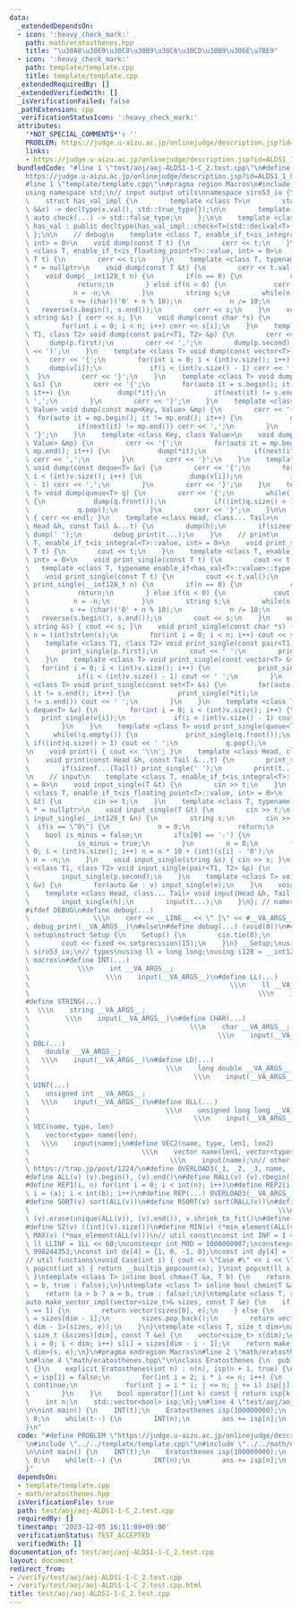 ```yaml
---
data:
  _extendedDependsOn:
  - icon: ':heavy_check_mark:'
    path: math/eratosthenes.hpp
    title: "\u30A8\u30E9\u30C8\u30B9\u30C6\u30CD\u30B9\u306E\u7BE9"
  - icon: ':heavy_check_mark:'
    path: template/template.cpp
    title: template/template.cpp
  _extendedRequiredBy: []
  _extendedVerifiedWith: []
  _isVerificationFailed: false
  _pathExtension: cpp
  _verificationStatusIcon: ':heavy_check_mark:'
  attributes:
    '*NOT_SPECIAL_COMMENTS*': ''
    PROBLEM: https://judge.u-aizu.ac.jp/onlinejudge/description.jsp?id=ALDS1_1_C&lang=jp
    links:
    - https://judge.u-aizu.ac.jp/onlinejudge/description.jsp?id=ALDS1_1_C&lang=jp
  bundledCode: "#line 1 \"test/aoj/aoj-ALDS1-1-C_2.test.cpp\"\n#define PROBLEM \"\
    https://judge.u-aizu.ac.jp/onlinejudge/description.jsp?id=ALDS1_1_C&lang=jp\"\n\
    #line 1 \"template/template.cpp\"\n#pragma region Macros\n#include <bits/stdc++.h>\n\
    using namespace std;\n// input output utils\nnamespace siro53_io {\n    // https://maspypy.github.io/library/other/io_old.hpp\n\
    \    struct has_val_impl {\n        template <class T>\n        static auto check(T\
    \ &&x) -> decltype(x.val(), std::true_type{});\n\n        template <class T> static\
    \ auto check(...) -> std::false_type;\n    };\n\n    template <class T>\n    class\
    \ has_val : public decltype(has_val_impl::check<T>(std::declval<T>())) {\n   \
    \ };\n\n    // debug\n    template <class T, enable_if_t<is_integral<T>::value,\
    \ int> = 0>\n    void dump(const T t) {\n        cerr << t;\n    }\n    template\
    \ <class T, enable_if_t<is_floating_point<T>::value, int> = 0>\n    void dump(const\
    \ T t) {\n        cerr << t;\n    }\n    template <class T, typename enable_if<has_val<T>::value>::type\
    \ * = nullptr>\n    void dump(const T &t) {\n        cerr << t.val();\n    }\n\
    \    void dump(__int128_t n) {\n        if(n == 0) {\n            cerr << '0';\n\
    \            return;\n        } else if(n < 0) {\n            cerr << '-';\n \
    \           n = -n;\n        }\n        string s;\n        while(n > 0) {\n  \
    \          s += (char)('0' + n % 10);\n            n /= 10;\n        }\n     \
    \   reverse(s.begin(), s.end());\n        cerr << s;\n    }\n    void dump(const\
    \ string &s) { cerr << s; }\n    void dump(const char *s) {\n        int n = (int)strlen(s);\n\
    \        for(int i = 0; i < n; i++) cerr << s[i];\n    }\n    template <class\
    \ T1, class T2> void dump(const pair<T1, T2> &p) {\n        cerr << '(';\n   \
    \     dump(p.first);\n        cerr << ',';\n        dump(p.second);\n        cerr\
    \ << ')';\n    }\n    template <class T> void dump(const vector<T> &v) {\n   \
    \     cerr << '{';\n        for(int i = 0; i < (int)v.size(); i++) {\n       \
    \     dump(v[i]);\n            if(i < (int)v.size() - 1) cerr << ',';\n      \
    \  }\n        cerr << '}';\n    }\n    template <class T> void dump(const set<T>\
    \ &s) {\n        cerr << '{';\n        for(auto it = s.begin(); it != s.end();\
    \ it++) {\n            dump(*it);\n            if(next(it) != s.end()) cerr <<\
    \ ',';\n        }\n        cerr << '}';\n    }\n    template <class Key, class\
    \ Value> void dump(const map<Key, Value> &mp) {\n        cerr << '{';\n      \
    \  for(auto it = mp.begin(); it != mp.end(); it++) {\n            dump(*it);\n\
    \            if(next(it) != mp.end()) cerr << ',';\n        }\n        cerr <<\
    \ '}';\n    }\n    template <class Key, class Value>\n    void dump(const unordered_map<Key,\
    \ Value> &mp) {\n        cerr << '{';\n        for(auto it = mp.begin(); it !=\
    \ mp.end(); it++) {\n            dump(*it);\n            if(next(it) != mp.end())\
    \ cerr << ',';\n        }\n        cerr << '}';\n    }\n    template <class T>\
    \ void dump(const deque<T> &v) {\n        cerr << '{';\n        for(int i = 0;\
    \ i < (int)v.size(); i++) {\n            dump(v[i]);\n            if(i < (int)v.size()\
    \ - 1) cerr << ',';\n        }\n        cerr << '}';\n    }\n    template <class\
    \ T> void dump(queue<T> q) {\n        cerr << '{';\n        while(!q.empty())\
    \ {\n            dump(q.front());\n            if((int)q.size() > 1) cerr << ',';\n\
    \            q.pop();\n        }\n        cerr << '}';\n    }\n\n    void debug_print()\
    \ { cerr << endl; }\n    template <class Head, class... Tail>\n    void debug_print(const\
    \ Head &h, const Tail &...t) {\n        dump(h);\n        if(sizeof...(Tail))\
    \ dump(' ');\n        debug_print(t...);\n    }\n    // print\n    template <class\
    \ T, enable_if_t<is_integral<T>::value, int> = 0>\n    void print_single(const\
    \ T t) {\n        cout << t;\n    }\n    template <class T, enable_if_t<is_floating_point<T>::value,\
    \ int> = 0>\n    void print_single(const T t) {\n        cout << t;\n    }\n \
    \   template <class T, typename enable_if<has_val<T>::value>::type * = nullptr>\n\
    \    void print_single(const T t) {\n        cout << t.val();\n    }\n    void\
    \ print_single(__int128_t n) {\n        if(n == 0) {\n            cout << '0';\n\
    \            return;\n        } else if(n < 0) {\n            cout << '-';\n \
    \           n = -n;\n        }\n        string s;\n        while(n > 0) {\n  \
    \          s += (char)('0' + n % 10);\n            n /= 10;\n        }\n     \
    \   reverse(s.begin(), s.end());\n        cout << s;\n    }\n    void print_single(const\
    \ string &s) { cout << s; }\n    void print_single(const char *s) {\n        int\
    \ n = (int)strlen(s);\n        for(int i = 0; i < n; i++) cout << s[i];\n    }\n\
    \    template <class T1, class T2> void print_single(const pair<T1, T2> &p) {\n\
    \        print_single(p.first);\n        cout << ' ';\n        print_single(p.second);\n\
    \    }\n    template <class T> void print_single(const vector<T> &v) {\n     \
    \   for(int i = 0; i < (int)v.size(); i++) {\n            print_single(v[i]);\n\
    \            if(i < (int)v.size() - 1) cout << ' ';\n        }\n    }\n    template\
    \ <class T> void print_single(const set<T> &s) {\n        for(auto it = s.begin();\
    \ it != s.end(); it++) {\n            print_single(*it);\n            if(next(it)\
    \ != s.end()) cout << ' ';\n        }\n    }\n    template <class T> void print_single(const\
    \ deque<T> &v) {\n        for(int i = 0; i < (int)v.size(); i++) {\n         \
    \   print_single(v[i]);\n            if(i < (int)v.size() - 1) cout << ' ';\n\
    \        }\n    }\n    template <class T> void print_single(queue<T> q) {\n  \
    \      while(!q.empty()) {\n            print_single(q.front());\n           \
    \ if((int)q.size() > 1) cout << ' ';\n            q.pop();\n        }\n    }\n\
    \n    void print() { cout << '\\n'; }\n    template <class Head, class... Tail>\n\
    \    void print(const Head &h, const Tail &...t) {\n        print_single(h);\n\
    \        if(sizeof...(Tail)) print_single(' ');\n        print(t...);\n    }\n\
    \n    // input\n    template <class T, enable_if_t<is_integral<T>::value, int>\
    \ = 0>\n    void input_single(T &t) {\n        cin >> t;\n    }\n    template\
    \ <class T, enable_if_t<is_floating_point<T>::value, int> = 0>\n    void input_single(T\
    \ &t) {\n        cin >> t;\n    }\n    template <class T, typename enable_if<has_val<T>::value>::type\
    \ * = nullptr>\n    void input_single(T &t) {\n        cin >> t;\n    }\n    void\
    \ input_single(__int128_t &n) {\n        string s;\n        cin >> s;\n      \
    \  if(s == \"0\") {\n            n = 0;\n            return;\n        }\n    \
    \    bool is_minus = false;\n        if(s[0] == '-') {\n            s = s.substr(1);\n\
    \            is_minus = true;\n        }\n        n = 0;\n        for(int i =\
    \ 0; i < (int)s.size(); i++) n = n * 10 + (int)(s[i] - '0');\n        if(is_minus)\
    \ n = -n;\n    }\n    void input_single(string &s) { cin >> s; }\n    template\
    \ <class T1, class T2> void input_single(pair<T1, T2> &p) {\n        input_single(p.first);\n\
    \        input_single(p.second);\n    }\n    template <class T> void input_single(vector<T>\
    \ &v) {\n        for(auto &e : v) input_single(e);\n    }\n    void input() {}\n\
    \    template <class Head, class... Tail> void input(Head &h, Tail &...t) {\n\
    \        input_single(h);\n        input(t...);\n    }\n}; // namespace siro53_io\n\
    #ifdef DEBUG\n#define debug(...)                                             \
    \                \\\n    cerr << __LINE__ << \" [\" << #__VA_ARGS__ << \"]: \"\
    , debug_print(__VA_ARGS__)\n#else\n#define debug(...) (void(0))\n#endif\n// io\
    \ setup\nstruct Setup {\n    Setup() {\n        cin.tie(0);\n        ios::sync_with_stdio(false);\n\
    \        cout << fixed << setprecision(15);\n    }\n} __Setup;\nusing namespace\
    \ siro53_io;\n// types\nusing ll = long long;\nusing i128 = __int128_t;\n// input\
    \ macros\n#define INT(...)                                                   \
    \            \\\n    int __VA_ARGS__;                                        \
    \                   \\\n    input(__VA_ARGS__)\n#define LL(...)              \
    \                                                  \\\n    ll __VA_ARGS__;   \
    \                                                         \\\n    input(__VA_ARGS__)\n\
    #define STRING(...)                                                          \
    \  \\\n    string __VA_ARGS__;                                               \
    \         \\\n    input(__VA_ARGS__)\n#define CHAR(...)                      \
    \                                        \\\n    char __VA_ARGS__;           \
    \                                               \\\n    input(__VA_ARGS__)\n#define\
    \ DBL(...)                                                               \\\n\
    \    double __VA_ARGS__;                                                     \
    \   \\\n    input(__VA_ARGS__)\n#define LD(...)                              \
    \                                  \\\n    long double __VA_ARGS__;          \
    \                                         \\\n    input(__VA_ARGS__)\n#define\
    \ UINT(...)                                                              \\\n\
    \    unsigned int __VA_ARGS__;                                               \
    \   \\\n    input(__VA_ARGS__)\n#define ULL(...)                             \
    \                                  \\\n    unsigned long long __VA_ARGS__;   \
    \                                         \\\n    input(__VA_ARGS__)\n#define\
    \ VEC(name, type, len)                                                   \\\n\
    \    vector<type> name(len);                                                 \
    \   \\\n    input(name);\n#define VEC2(name, type, len1, len2)               \
    \                            \\\n    vector name(len1, vector<type>(len2));  \
    \                                   \\\n    input(name);\n// other macros\n//\
    \ https://trap.jp/post/1224/\n#define OVERLOAD3(_1, _2, _3, name, ...) name\n\
    #define ALL(v) (v).begin(), (v).end()\n#define RALL(v) (v).rbegin(), (v).rend()\n\
    #define REP1(i, n) for(int i = 0; i < int(n); i++)\n#define REP2(i, a, b) for(int\
    \ i = (a); i < int(b); i++)\n#define REP(...) OVERLOAD3(__VA_ARGS__, REP2, REP1)(__VA_ARGS__)\n\
    #define SORT(v) sort(ALL(v))\n#define RSORT(v) sort(RALL(v))\n#define UNIQUE(v)\
    \                                                              \\\n    sort(ALL(v)),\
    \ (v).erase(unique(ALL(v)), (v).end()), v.shrink_to_fit()\n#define REV(v) reverse(ALL(v))\n\
    #define SZ(v) ((int)(v).size())\n#define MIN(v) (*min_element(ALL(v)))\n#define\
    \ MAX(v) (*max_element(ALL(v)))\n// util const\nconst int INF = 1 << 30;\nconst\
    \ ll LLINF = 1LL << 60;\nconstexpr int MOD = 1000000007;\nconstexpr int MOD2 =\
    \ 998244353;\nconst int dx[4] = {1, 0, -1, 0};\nconst int dy[4] = {0, 1, 0, -1};\n\
    // util functions\nvoid Case(int i) { cout << \"Case #\" << i << \": \"; }\nint\
    \ popcnt(int x) { return __builtin_popcount(x); }\nint popcnt(ll x) { return __builtin_popcountll(x);\
    \ }\ntemplate <class T> inline bool chmax(T &a, T b) {\n    return (a < b ? a\
    \ = b, true : false);\n}\ntemplate <class T> inline bool chmin(T &a, T b) {\n\
    \    return (a > b ? a = b, true : false);\n}\ntemplate <class T, size_t dim>\n\
    auto make_vector_impl(vector<size_t>& sizes, const T &e) {\n    if constexpr(dim\
    \ == 1) {\n        return vector(sizes[0], e);\n    } else {\n        size_t n\
    \ = sizes[dim - 1];\n        sizes.pop_back();\n        return vector(n, make_vector_impl<T,\
    \ dim - 1>(sizes, e));\n    }\n}\ntemplate <class T, size_t dim>\nauto make_vector(const\
    \ size_t (&sizes)[dim], const T &e) {\n    vector<size_t> s(dim);\n    for(size_t\
    \ i = 0; i < dim; i++) s[i] = sizes[dim - i - 1];\n    return make_vector_impl<T,\
    \ dim>(s, e);\n}\n#pragma endregion Macros\n#line 2 \"math/eratosthenes.hpp\"\n\
    \n#line 4 \"math/eratosthenes.hpp\"\n\nclass Eratosthenes {\n  public:\n    Eratosthenes()\
    \ {}\n    explicit Eratosthenes(int n) : n(n), isp(n + 1, true) {\n        isp[0]\
    \ = isp[1] = false;\n        for(int i = 2; i * i <= n; i++) {\n            if(!isp[i])\
    \ continue;\n            for(int j = i * i; j <= n; j += i) isp[j] = false;\n\
    \        }\n    }\n    bool operator[](int k) const { return isp[k]; }\n\n  private:\n\
    \    int n;\n    std::vector<bool> isp;\n};\n#line 4 \"test/aoj/aoj-ALDS1-1-C_2.test.cpp\"\
    \n\nint main() {\n    INT(t);\n    Eratosthenes isp(100000000);\n    int ans =\
    \ 0;\n    while(t--) {\n        INT(n);\n        ans += isp[n];\n    }\n    print(ans);\n\
    }\n"
  code: "#define PROBLEM \"https://judge.u-aizu.ac.jp/onlinejudge/description.jsp?id=ALDS1_1_C&lang=jp\"\
    \n#include \"../../template/template.cpp\"\n#include \"../../math/eratosthenes.hpp\"\
    \n\nint main() {\n    INT(t);\n    Eratosthenes isp(100000000);\n    int ans =\
    \ 0;\n    while(t--) {\n        INT(n);\n        ans += isp[n];\n    }\n    print(ans);\n\
    }"
  dependsOn:
  - template/template.cpp
  - math/eratosthenes.hpp
  isVerificationFile: true
  path: test/aoj/aoj-ALDS1-1-C_2.test.cpp
  requiredBy: []
  timestamp: '2023-12-05 16:11:09+09:00'
  verificationStatus: TEST_ACCEPTED
  verifiedWith: []
documentation_of: test/aoj/aoj-ALDS1-1-C_2.test.cpp
layout: document
redirect_from:
- /verify/test/aoj/aoj-ALDS1-1-C_2.test.cpp
- /verify/test/aoj/aoj-ALDS1-1-C_2.test.cpp.html
title: test/aoj/aoj-ALDS1-1-C_2.test.cpp
---
```

